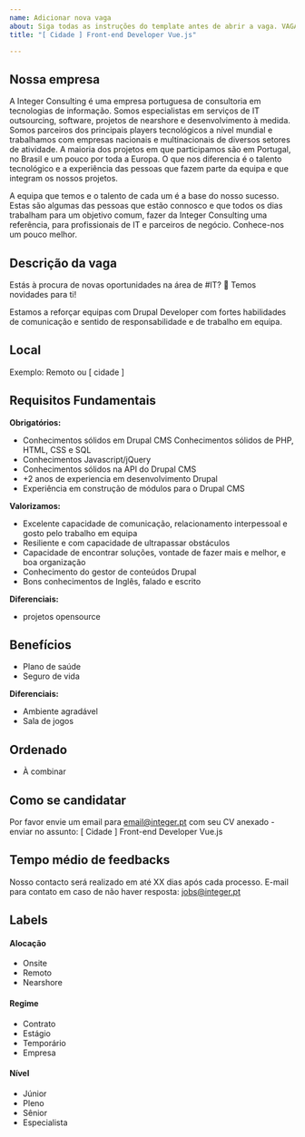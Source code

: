 ```yaml
---
name: Adicionar nova vaga
about: Siga todas as instruções do template antes de abrir a vaga. VAGAS FORA DO TEMPLATE SERÃO EXCLUÍDAS.
title: "[ Cidade ] Front-end Developer Vue.js"

---
```


<!-- 
==================================================
Use: "Front-End Developer" ao invés de 
"Desenvolvedor Front-End" \o/

Exemplo: `[ Lisboa ] Database Administrator`
==================================================
-->

## Nossa empresa

A Integer Consulting é uma empresa portuguesa de consultoria em tecnologias de informação. Somos especialistas em serviços de IT outsourcing, software, projetos de nearshore e desenvolvimento à medida. Somos parceiros dos principais players tecnológicos a nível mundial e trabalhamos com empresas nacionais e multinacionais de diversos setores de atividade. A maioria dos projetos em que participamos são em Portugal, no Brasil e um pouco por toda a Europa. O que nos diferencia é o talento tecnológico e a experiência das pessoas que fazem parte da equipa e que integram os nossos projetos.

A equipa que temos e o talento de cada um é a base do nosso sucesso. Estas são algumas das pessoas que estão connosco e que todos os dias trabalham para um objetivo comum, fazer da Integer Consulting uma referência, para profissionais de IT e parceiros de negócio. Conhece-nos um pouco melhor.

## Descrição da vaga

Estás à procura de novas oportunidades na área de #IT? 👀
Temos novidades para ti!

Estamos a reforçar equipas com Drupal Developer com fortes habilidades de comunicação e sentido de responsabilidade e de trabalho em equipa.

## Local

Exemplo: Remoto ou [ cidade ]

## Requisitos Fundamentais

**Obrigatórios:**
- Conhecimentos sólidos em Drupal CMS Conhecimentos sólidos de PHP, HTML, CSS e SQL
- Conhecimentos Javascript/jQuery
- Conhecimentos sólidos na API do Drupal CMS
- +2 anos de experiencia em desenvolvimento Drupal
- Experiência em construção de módulos para o Drupal CMS

**Valorizamos:**
- Excelente capacidade de comunicação, relacionamento interpessoal e gosto pelo trabalho em equipa
- Resiliente e com capacidade de ultrapassar obstáculos
- Capacidade de encontrar soluções, vontade de fazer mais e melhor, e boa organização
- Conhecimento do gestor de conteúdos Drupal
- Bons conhecimentos de Inglês, falado e escrito

**Diferenciais:**
- projetos opensource

## Benefícios
- Plano de saúde
- Seguro de vida

**Diferenciais:**
- Ambiente agradável
- Sala de jogos

## Ordenado
- À combinar

## Como se candidatar
Por favor envie um email para email@integer.pt com seu CV anexado - enviar no assunto: [ Cidade ] Front-end Developer Vue.js

## Tempo médio de feedbacks
Nosso contacto será realizado em até XX dias após cada processo.
E-mail para contato em caso de não haver resposta: jobs@integer.pt

## Labels
<!-- retire os labels que não fazem sentido à vaga -->

#### Alocação
- Onsite
- Remoto
- Nearshore

#### Regime
- Contrato
- Estágio
- Temporário
- Empresa

#### Nível
- Júnior
- Pleno
- Sênior
- Especialista

